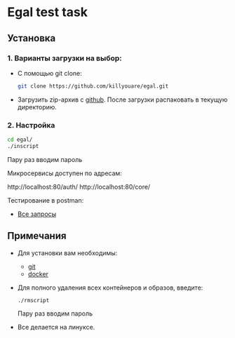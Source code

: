 # Egal test task

## Установка

### 1. Варианты загрузки на выбор:

- С помощью git clone:

  ```bash
  git clone https://github.com/killyouare/egal.git
  ```

- Загрузить zip-архив с [github](https://github.com/killyouare/egal). После загрузки распаковать в текущую директорию.

### 2. Настройка

```bash
cd egal/
./inscript
```

Пару раз вводим пароль

Микросервисы доступен по адресам:

http://localhost:80/auth/
http://localhost:80/core/

Тестирование в postman:

- [Все запросы](https://www.postman.com/martian-moon-565933/workspace/egal)

## Примечания

- Для установки вам необходимы:

  - [git](https://github.com/git-guides/install-git)
  - [docker](https://docs.docker.com/engine/install/)

- Для полного удаления всех контейнеров и образов, введите:

  ```bash
  ./rmscript
  ```

  Пару раз вводим пароль

- Все делается на линуксе.

